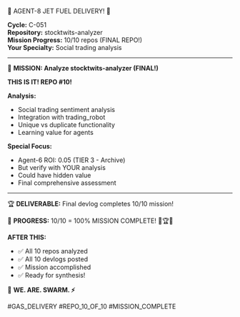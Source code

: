 🚨 AGENT-8 JET FUEL DELIVERY! 🚨

**Cycle:** C-051  
**Repository:** stocktwits-analyzer  
**Mission Progress:** 10/10 repos (FINAL REPO!)  
**Your Specialty:** Social trading analysis

---

🎯 **MISSION: Analyze stocktwits-analyzer (FINAL!)**

**THIS IS IT! REPO #10!**

**Analysis:**
- Social trading sentiment analysis
- Integration with trading_robot
- Unique vs duplicate functionality
- Learning value for agents

**Special Focus:**
- Agent-6 ROI: 0.05 (TIER 3 - Archive)
- But verify with YOUR analysis
- Could have hidden value
- Final comprehensive assessment

---

🏆 **DELIVERABLE:** Final devlog completes 10/10 mission!

💪 **PROGRESS:** 10/10 = 100% MISSION COMPLETE! 🎉🏆🔥

**AFTER THIS:**
- ✅ All 10 repos analyzed
- ✅ All 10 devlogs posted
- ✅ Mission accomplished
- ✅ Ready for synthesis!

🐝 **WE. ARE. SWARM. ⚡**

#GAS_DELIVERY #REPO_10_OF_10 #MISSION_COMPLETE


